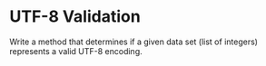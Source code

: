 # UTF-8 Validation

Write a method that determines if a given data set (list of integers) represents a valid UTF-8 encoding.
